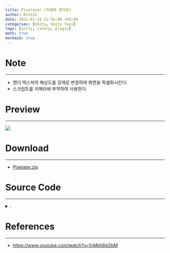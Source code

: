 ```yaml
---
title: Pixelater (픽셀화 렌더링)
author: Rito15
date: 2021-01-19 22:56:00 +09:00
categories: [Unity, Unity Toys]
tags: [unity, csharp, plugin]
math: true
mermaid: true
---
```


# Note
---
- 렌더 텍스쳐의 해상도를 강제로 변경하여 화면을 픽셀화시킨다.
- 스크립트를 카메라에 부착하여 사용한다.


# Preview
---
![](https://user-images.githubusercontent.com/42164422/105009217-90b31780-5a7d-11eb-8feb-bf1062c91286.gif)


# Download
---
- [Pixelater.zip](https://github.com/rito15/Images/files/5862729/Pixelater.zip)


# Source Code
---

<details>
<summary markdown="span"> 
.
</summary>

```cs
using System;
using System.Collections;
using System.Collections.Generic;
using UnityEngine;

// 날짜 : 2021-01-19 PM 5:01:57
// 작성자 : Rito

namespace Rito
{
    [ExecuteInEditMode]
    public class Pixelater : MonoBehaviour
    {
        [Range(1, 100)]
        public int _pixelate = 1;

        public bool _showGUI = true;

        private void OnRenderImage(RenderTexture source, RenderTexture destination)
        {
            source.filterMode = FilterMode.Point;
            RenderTexture resultTexture = RenderTexture.GetTemporary(source.width / _pixelate, source.height / _pixelate, 0, source.format);
            resultTexture.filterMode = FilterMode.Point;

            Graphics.Blit(source, resultTexture);
            Graphics.Blit(resultTexture, destination);
            RenderTexture.ReleaseTemporary(resultTexture);
        }

        private void OnGUI()
        {
            if (!_showGUI) return;
            string text = $"Pixelate : {_pixelate,3}";

            Rect textRect = new Rect(60f, 60f, 440f, 100f);
            Rect boxRect = new Rect(40f, 40f, 460f, 120f);

            GUIStyle boxStyle = GUI.skin.box;
            GUI.Box(boxRect, "", boxStyle);

            GUIStyle textStyle = GUI.skin.label;
            textStyle.fontSize = 70;
            GUI.TextField(textRect, text, 50, textStyle);
        }
    }
}
```

</details>


# References
---
- <https://www.youtube.com/watch?v=5rMkh9sl2bM>